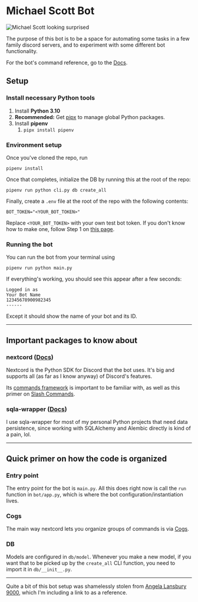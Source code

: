 # Michael Scott Bot

![Michael Scott looking surprised](https://media.giphy.com/media/tlGD7PDy1w8fK/giphy.gif)

The purpose of this bot is to be a space for automating some tasks in a few family discord servers, and to experiment with some different bot functionality.

For the bot's command reference, go to the [Docs](./docs/).

## Setup

### Install necessary Python tools

1. Install **Python 3.10**
2. **Recommended:** Get [pipx](https://pypa.github.io/pipx/) to manage global Python packages.
3. Install **pipenv**
   1. `pipx install pipenv`

### Environment setup

Once you've cloned the repo, run

```shell
pipenv install
```

Once that completes, initialize the DB by running this at the root of the repo:

```shell
pipenv run python cli.py db create_all
```

Finally, create a `.env` file at the root of the repo with the following contents:

```shell
BOT_TOKEN="<YOUR_BOT_TOKEN>"
```

Replace `<YOUR_BOT_TOKEN>` with your own test bot token. If you don't know how
to make one, follow Step 1 on [this page](https://discord.com/developers/docs/getting-started#step-1-creating-an-app).

### Running the bot

You can run the bot from your terminal using

```shell
pipenv run python main.py
```

If everything's working, you should see this appear after a few seconds:

```shell
Logged in as
Your Bot Name
12345678900982345
------
```

Except it should show the name of your bot and its ID.

---

## Important packages to know about

### nextcord ([Docs](https://docs.nextcord.dev/en/stable/index.html))

Nextcord is the Python SDK for Discord that the bot uses. It's big and supports
all (as far as I know anyway) of Discord's features.

Its [commands framework](https://docs.nextcord.dev/en/stable/ext/commands/index.html) is
important to be familiar with, as well as this primer on [Slash Commands](https://docs.nextcord.dev/en/stable/interactions.html).

### sqla-wrapper ([Docs](https://sqla-wrapper.scaletti.dev/))

I use sqla-wrapper for most of my personal Python projects that need data persistence,
since working with SQLAlchemy and Alembic directly is kind of a pain, lol.

---

## Quick primer on how the code is organized

### Entry point

The entry point for the bot is `main.py`. All this does right now is call the `run`
function in `bot/app.py`, which is where the bot configuration/instantiation
lives.

### Cogs

The main way nextcord lets you organize groups of commands is via [Cogs](https://docs.nextcord.dev/en/stable/ext/commands/cogs.html).

### DB

Models are configured in `db/model`. Whenever you make a new model, if you want
that to be picked up by the `create_all` CLI function, you need to import it in
`db/__init__.py`.

---

Quite a bit of this bot setup was shamelessly stolen from [Angela Lansbury 9000](https://github.com/calebdinsmore/angela-lansbury-9000), which I'm including a link to as a reference.

